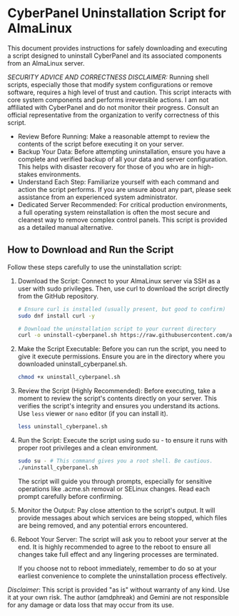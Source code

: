 # CyberPanel Uninstallation Script for AlmaLinux

This document provides instructions for safely downloading and executing a script designed to uninstall CyberPanel and its associated components from an AlmaLinux server.

*SECURITY ADVICE AND CORRECTNESS DISCLAIMER:* Running shell scripts, especially those that modify system configurations or remove software, requires a high level of trust and caution. This script interacts with core system components and performs irreversible actions. I am not affiliated with CyberPanel and do not monitor their progress. Consult an official representative from the organization to verify correctness of this script.

- Review Before Running: Make a reasonable attempt to review the contents of the script before executing it on your server.
- Backup Your Data: Before attempting uninstallation, ensure you have a complete and verified backup of all your data and server configuration. This helps with disaster recovery for those of you who are in high-stakes environments.
- Understand Each Step: Familiarize yourself with each command and action the script performs. If you are unsure about any part, please seek assistance from an experienced system administrator.
- Dedicated Server Recommended: For critical production environments, a full operating system reinstallation is often the most secure and cleanest way to remove complex control panels. This script is provided as a detailed manual alternative.

## How to Download and Run the Script

Follow these steps carefully to use the uninstallation script:

1. Download the Script:
   Connect to your AlmaLinux server via SSH as a user with sudo privileges. Then, use curl to download the script directly from the GitHub repository.

   ```sh
   # Ensure curl is installed (usually present, but good to confirm)
   sudo dnf install curl -y
   
   # Download the uninstallation script to your current directory
   curl -o uninstall-cyberpanel.sh https://raw.githubusercontent.com/amdphreak/cyberpanel-uninstaller/main/uninstall-cyberpanel-almalinux.sh
   ```

2. Make the Script Executable:
   Before you can run the script, you need to give it execute permissions. Ensure you are in the directory where you downloaded uninstall_cyberpanel.sh.

   ```sh
   chmod +x uninstall_cyberpanel.sh
   ```

3. Review the Script (Highly Recommended): Before executing, take a moment to review the script's contents directly on your server. This verifies the script's integrity and ensures you understand its actions. Use `less` viewer or `nano` editor (if you can install it).

   ```sh
   less uninstall_cyberpanel.sh
   ```

4. Run the Script:
   Execute the script using sudo su - to ensure it runs with proper root privileges and a clean environment.

   ```sh
   sudo su - # This command gives you a root shell. Be cautious.
   ./uninstall_cyberpanel.sh
   ```

   The script will guide you through prompts, especially for sensitive operations like .acme.sh removal or SELinux changes. Read each prompt carefully before confirming.

5. Monitor the Output:
   Pay close attention to the script's output. It will provide messages about which services are being stopped, which files are being removed, and any potential errors encountered.

6. Reboot Your Server:
   The script will ask you to reboot your server at the end. It is highly recommended to agree to the reboot to ensure all changes take full effect and any lingering processes are terminated.

   If you choose not to reboot immediately, remember to do so at your earliest convenience to complete the uninstallation process effectively.

*Disclaimer*: This script is provided "as is" without warranty of any kind. Use it at your own risk. The author (amdphreak) and Gemini are not responsible for any damage or data loss that may occur from its use.
